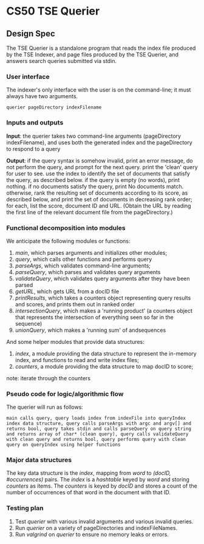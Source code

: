 # CS50 TSE Querier
## Design Spec

The TSE Querier is a standalone program that reads the index file produced by the TSE Indexer, and page files produced by the TSE Querier, and answers search queries submitted via stdin.

### User interface

The indexer's only interface with the user is on the command-line; it must always have two arguments.

```
querier pageDirectory indexFilename
```

### Inputs and outputs

**Input**:
the querier takes two command-line arguments (pageDirectory indexFilename), and uses both the generated index and the pageDirectory to respond to a query

**Output**:
if the query syntax is somehow invalid, print an error message, do not perform the query, and prompt for the next query.
print the 'clean' query for user to see.
use the index to identify the set of documents that satisfy the query, as described below.
if the query is empty (no words), print nothing.
if no documents satisfy the query, print No documents match.
otherwise, rank the resulting set of documents according to its score, as described below, and print the set of documents in decreasing rank order; for each, list the score, document ID and URL. (Obtain the URL by reading the first line of the relevant document file from the pageDirectory.)

### Functional decomposition into modules

We anticipate the following modules or functions:

 1. *main*, which parses arguments and initializes other modules;
 2. *query*, which calls other functions and performs query
 3. *parseArgs*, which validates command-line arguments;
 4. *parseQuery*, which parses and validates query arguments
 5. *validateQuery*, which validates query arguments after they have been parsed
 6. *getURL*, which gets URL from a docID file
 7. *printResults*, which takes a counters object representing query results and scores, and prints them out in ranked order
 8. *intersectionQuery*, which makes a 'running product' (a counters object that represents the intersection of everything seen so far in the sequence)
 9. *unionQuery*, which makes a 'running sum' of andsequences

And some helper modules that provide data structures:

 1. *index*, a module providing the data structure to represent the in-memory index, and functions to read and write index files;
 2. *counters*, a module providing the data structure to map docID to score;

 note: iterate through the counters

### Pseudo code for logic/algorithmic flow

The querier will run as follows:

    main calls query, query loads index from indexFile into queryIndex index data structure, query calls parseArgs with argc and argv[] and returns bool, query takes stdin and calls parseQuery on query string and returns array of char* (clean query), query calls validateQuery with clean query and returns bool, query performs query with clean query on queryIndex using helper functions

### Major data structures

The key data structure is the *index*, mapping from *word* to *(docID, #occurrences)* pairs.
The *index* is a *hashtable* keyed by *word* and storing *counters* as items.
The *counters* is keyed by *docID* and stores a count of the number of occurrences of that word in the document with that ID. 

### Testing plan


1. Test *querier* with various invalid arguments and various invalid queries.
2. Run *querier* on a variety of pageDirectories and indexFileNames.
3. Run *valgrind* on  *querier* to ensure no memory leaks or errors.